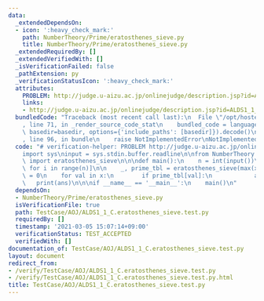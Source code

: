 ```yaml
---
data:
  _extendedDependsOn:
  - icon: ':heavy_check_mark:'
    path: NumberTheory/Prime/eratosthenes_sieve.py
    title: NumberTheory/Prime/eratosthenes_sieve.py
  _extendedRequiredBy: []
  _extendedVerifiedWith: []
  _isVerificationFailed: false
  _pathExtension: py
  _verificationStatusIcon: ':heavy_check_mark:'
  attributes:
    PROBLEM: http://judge.u-aizu.ac.jp/onlinejudge/description.jsp?id=ALDS1_1_C
    links:
    - http://judge.u-aizu.ac.jp/onlinejudge/description.jsp?id=ALDS1_1_C
  bundledCode: "Traceback (most recent call last):\n  File \"/opt/hostedtoolcache/Python/3.9.2/x64/lib/python3.9/site-packages/onlinejudge_verify/documentation/build.py\"\
    , line 71, in _render_source_code_stat\n    bundled_code = language.bundle(stat.path,\
    \ basedir=basedir, options={'include_paths': [basedir]}).decode()\n  File \"/opt/hostedtoolcache/Python/3.9.2/x64/lib/python3.9/site-packages/onlinejudge_verify/languages/python.py\"\
    , line 96, in bundle\n    raise NotImplementedError\nNotImplementedError\n"
  code: "# verification-helper: PROBLEM http://judge.u-aizu.ac.jp/onlinejudge/description.jsp?id=ALDS1_1_C\n\
    import sys\ninput = sys.stdin.buffer.readline\n\nfrom NumberTheory.Prime.eratosthenes_sieve\
    \ import eratosthenes_sieve\n\n\ndef main():\n    n = int(input())\n    x = [int(input())\
    \ for i in range(n)]\n\n    _, prime_tbl = eratosthenes_sieve(max(x))\n    ans\
    \ = 0\n    for val in x:\n        if prime_tbl[val]:\n            ans += 1\n \
    \   print(ans)\n\n\nif __name__ == '__main__':\n    main()\n"
  dependsOn:
  - NumberTheory/Prime/eratosthenes_sieve.py
  isVerificationFile: true
  path: TestCase/AOJ/ALDS1_1_C.eratosthenes_sieve.test.py
  requiredBy: []
  timestamp: '2021-03-05 15:07:14+09:00'
  verificationStatus: TEST_ACCEPTED
  verifiedWith: []
documentation_of: TestCase/AOJ/ALDS1_1_C.eratosthenes_sieve.test.py
layout: document
redirect_from:
- /verify/TestCase/AOJ/ALDS1_1_C.eratosthenes_sieve.test.py
- /verify/TestCase/AOJ/ALDS1_1_C.eratosthenes_sieve.test.py.html
title: TestCase/AOJ/ALDS1_1_C.eratosthenes_sieve.test.py
---
```

